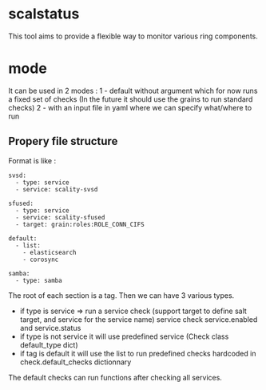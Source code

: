 # scalstatus
This tool aims to provide a flexible way to monitor various ring components.


# mode
It can be used in 2 modes :
1 - default without argument which for now runs a fixed set of checks
(In the future it should use the grains to run standard checks)
2 - with an input file in yaml where we can specify what/where to run 

## Propery file structure
Format is like :
```
svsd:
  - type: service 
  - service: scality-svsd

sfused:
  - type: service
  - service: scality-sfused
  - target: grain:roles:ROLE_CONN_CIFS

default:
  - list:
    - elasticsearch
    - corosync

samba:
  - type: samba
```

The root of each section is a tag.
Then we can have 3 various types.
* if type is service => run a service check (support target to define salt target, and service for the service name)
service check service.enabled and service.status
* if type is not service it will use predefined service (Check class default_type dict)
* if tag is default it will use the list to run predefined checks hardcoded in  check.default_checks dictionnary

The default checks can run functions after checking all services.



